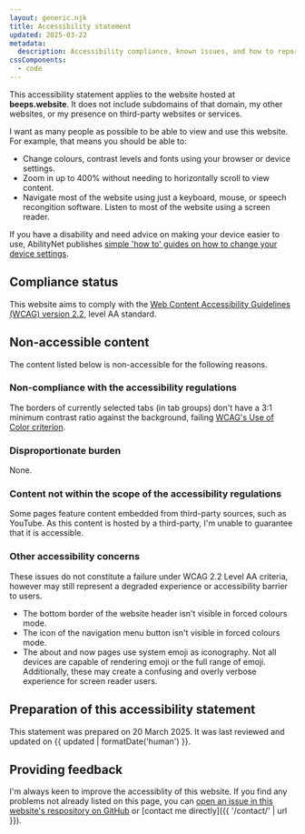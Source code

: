 ```yaml
---
layout: generic.njk
title: Accessibility statement
updated: 2025-03-22
metadata:
  description: Accessibility compliance, known issues, and how to report issues.
cssComponents:
  - code
---
```


This accessibility statement applies to the website hosted at **beeps.website**. It does not include subdomains of that domain, my other websites, or my presence on third-party websites or services.

I want as many people as possible to be able to view and use this website. For example, that means you should be able to:

- Change colours, contrast levels and fonts using your browser or device settings.
- Zoom in up to 400% without needing to horizontally scroll to view content.
- Navigate most of the website using just a keyboard, mouse, or speech recongition software.
  Listen to most of the website using a screen reader.

If you have a disability and need advice on making your device easier to use, AbilityNet publishes [simple 'how to' guides on how to change your device settings](https://mcmw.abilitynet.org.uk/).

## Compliance status

This website aims to comply with the [Web Content Accessibility Guidelines (WCAG) version 2.2](https://www.w3.org/TR/WCAG22/), level AA standard.

## Non-accessible content

The content listed below is non-accessible for the following reasons.

### Non-compliance with the accessibility regulations

The borders of currently selected tabs (in tab groups) don't have a 3:1 minimum contrast ratio against the background, failing [WCAG's Use of Color criterion](https://www.w3.org/WAI/WCAG22/Understanding/use-of-color.html).

### Disproportionate burden

None.

### Content not within the scope of the accessibility regulations

Some pages feature content embedded from third-party sources, such as YouTube. As this content is hosted by a third-party, I'm unable to guarantee that it is accessible.

### Other accessibility concerns

These issues do not constitute a failure under WCAG 2.2 Level AA criteria, however may still represent a degraded experience or accessibility barrier to users.

- The bottom border of the website header isn't visible in forced colours mode.
- The icon of the navigation menu button isn't visible in forced colours mode.
- The about and now pages use system emoji as iconography. Not all devices are capable of rendering emoji or the full range of emoji. Additionally, these may create a confusing and overly verbose experience for screen reader users.

## Preparation of this accessibility statement

This statement was prepared on 20 March 2025. It was last reviewed and updated on {{ updated | formatDate('human') }}.

## Providing feedback

I'm always keen to improve the accessiblity of this website. If you find any problems not already listed on this page, you can [open an issue in this website's respository on GitHub](https://github.com/querkmachine/beeps.website/issues) or [contact me directly]({{ '/contact/' | url }}).
